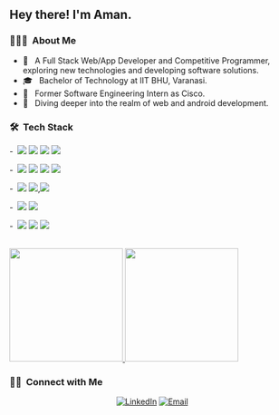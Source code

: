 <h2> Hey there! I'm Aman.</h2>

<h3> 👨🏻‍💻 &nbsp;About Me </h3>

- 🤔 &nbsp; A Full Stack Web/App Developer and Competitive Programmer, exploring new technologies and developing software solutions.
- 🎓 &nbsp; Bachelor of Technology at IIT BHU, Varanasi.
- 💼 &nbsp; Former Software Engineering Intern as Cisco.
- 💭 &nbsp; Diving deeper into the realm of web and android development.

<h3> 🛠 &nbsp;Tech Stack</h3>

-&nbsp; <img src="https://img.shields.io/badge/c++%20-%2300599C.svg?&style=for-the-badge&logo=c%2B%2B&logoColor=white"/> <img src="https://img.shields.io/badge/python%20-%2314354C.svg?&style=for-the-badge&logo=python&logoColor=white"/>  <img src="https://img.shields.io/badge/javascript%20-%23323330.svg?&style=for-the-badge&logo=javascript&logoColor=%23F7DF1E"/>  <img src="https://img.shields.io/badge/kotlin%20-%2300599C.svg?&style=for-the-badge&logo=kotlin&logoColor=white"/> 

-&nbsp; <img src="https://img.shields.io/badge/react%20-%2320232a.svg?&style=for-the-badge&logo=react&logoColor=%2361DAFB"/> <img src="https://img.shields.io/badge/django%20-%2320232a.svg?&style=for-the-badge&logo=django&logoColor=%2361DAFB"/>
<img src="https://img.shields.io/badge/express%20-%2320232a.svg?&style=for-the-badge&logo=express&logoColor=%2361DAFB"/>
<img src="https://img.shields.io/badge/docker%20-%2320232a.svg?&style=for-the-badge&logo=docker&logoColor=%2361DAFB"/>

-&nbsp;  <img src="https://img.shields.io/badge/mysql-%2300f.svg?&style=for-the-badge&logo=mysql&logoColor=white"/> <img src ="https://img.shields.io/badge/MongoDB-%234ea94b.svg?&style=for-the-badge&logo=mongodb&logoColor=white"/>,<img src ="https://img.shields.io/badge/postgres-%23316192.svg?&style=for-the-badge&logo=postgresql&logoColor=white"/>

-&nbsp;
  <img src="https://img.shields.io/badge/git%20-%23F05033.svg?&style=for-the-badge&logo=git&logoColor=white"/> <img src="https://img.shields.io/badge/github%20-%23121011.svg?&style=for-the-badge&logo=github&logoColor=white"/>
  
-&nbsp;
<img src="https://img.shields.io/badge/Android%20Studio%20-%2320232a.svg?&style=for-the-badge&logo=androidstudio&logoColor=%2361DAFB"/>
<img src="https://img.shields.io/badge/Visual%20Studio%20-%2320232a.svg?&style=for-the-badge&logo=visualstudiocode&logoColor=%2361DAFB"/>
<img src="https://img.shields.io/badge/Sublime%20Text%20-%2320232a.svg?&style=for-the-badge&logo=sublimetext&logoColor=%2361DAFB"/>


<br/>

<a href="https://github.com/aman909909">
  <img height="200em" src="https://github-readme-stats.vercel.app/api?username=aman909909&theme=buefy&show_icons=true" />
  <img height="200em" src="https://github-readme-stats.vercel.app/api/top-langs/?username=aman909909&theme=buefy&layout=compact" />
</a>

<br/>

<h3> 🤝🏻 &nbsp;Connect with Me </h3>

<p align="center">
<a href="https://www.linkedin.com/in/aman909//"><img alt="LinkedIn" src="https://img.shields.io/badge/LinkedIn-syedammarilyas-blue?style=flat-square&logo=linkedin"></a>
<a href="amanashish.che18@itbhu.ac.in"><img alt="Email" src="https://img.shields.io/badge/Email-amanashish.che18@itbhu.ac.in-blue?style=flat-square&logo=gmail"></a>
</p>

